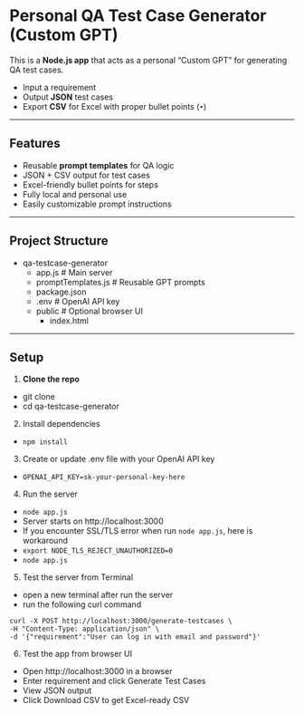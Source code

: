 # Personal QA Test Case Generator (Custom GPT)

This is a **Node.js app** that acts as a personal “Custom GPT” for generating QA test cases.  

- Input a requirement  
- Output **JSON** test cases  
- Export **CSV** for Excel with proper bullet points (`•`)  

---

## Features

- Reusable **prompt templates** for QA logic  
- JSON + CSV output for test cases  
- Excel-friendly bullet points for steps  
- Fully local and personal use  
- Easily customizable prompt instructions  

---

## Project Structure

- qa-testcase-generator
    - app.js # Main server
    - promptTemplates.js # Reusable GPT prompts
    - package.json
    - .env # OpenAI API key
    - public # Optional browser UI
        - index.html

---

## Setup

1. **Clone the repo**

- git clone <repo-url>
- cd qa-testcase-generator

2. Install dependencies

- `npm install`

3. Create or update .env file with your OpenAI API key

- `OPENAI_API_KEY=sk-your-personal-key-here`

4. Run the server

- `node app.js`
- Server starts on http://localhost:3000
- If you encounter SSL/TLS error when run `node app.js`, here is workaround
- `export NODE_TLS_REJECT_UNAUTHORIZED=0`
- `node app.js`

5. Test the server from Terminal

- open a new terminal after run the server
- run the following curl command
```
curl -X POST http://localhost:3000/generate-testcases \
-H "Content-Type: application/json" \
-d '{"requirement":"User can log in with email and password"}'
```

6. Test the app from browser UI

- Open http://localhost:3000 in a browser
- Enter requirement and click Generate Test Cases
- View JSON output
- Click Download CSV to get Excel-ready CSV